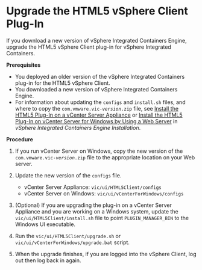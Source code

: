 # Upgrade the HTML5 vSphere Client Plug-In #

If you download a new version of vSphere Integrated Containers Engine, upgrade the HTML5 vSphere Client plug-in for vSphere Integrated Containers.

**Prerequisites**

- You deployed an older version of the vSphere Integrated Containers plug-in for the HTML5 vSphere Client.
- You downloaded a new version of vSphere Integrated Containers Engine.
- For information about updating the `configs` and `install.sh` files, and where to copy the <code>com.vmware.vic-<i>version</i>.zip</code> file, see [Install the HTML5 Plug-In on a vCenter Server Appliance](../vic_installation/plugin_h5_vcsa.html) or [Install the HTML5 Plug-In on vCenter Server for Windows by Using a Web Server](../vic_installation/plugin_h5_vc_web.html) in *vSphere Integrated Containers Engine Installation*.

**Procedure**

1. If you run vCenter Server on Windows, copy the new version of the <code>com.vmware.vic-<i>version</i>.zip</code> file to the appropriate location on your Web server.
2. Update the new version of the `configs` file.

   - vCenter Server Appliance: `vic/ui/HTML5Client/configs`
   - vCenter Server on Windows: `vic/ui/vCenterForWindows/configs`
3. (Optional) If you are upgrading the plug-in on a vCenter Server Appliance and you are working on a Windows system, update the `vic/ui/HTML5Client/install.sh` file to point `PLUGIN_MANAGER_BIN` to the Windows UI executable. 
4. Run the `vic/ui/HTML5Client/upgrade.sh` or `vic/ui/vCenterForWindows/upgrade.bat` script. 
4. When the upgrade finishes, if you are logged into the vSphere Client, log out then log back in again.